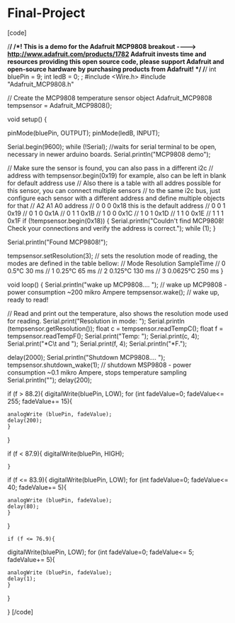 # Final-Project
[code]

/**************************************************************************/
/*!
  This is a demo for the Adafruit MCP9808 breakout
  ----> http://www.adafruit.com/products/1782
  Adafruit invests time and resources providing this open source code,
  please support Adafruit and open-source hardware by purchasing
  products from Adafruit!
*/
/**************************************************************************/
int bluePin = 9;
int ledB = 0;
;
#include <Wire.h>
#include "Adafruit_MCP9808.h"

// Create the MCP9808 temperature sensor object
Adafruit_MCP9808 tempsensor = Adafruit_MCP9808();

void setup() {


 pinMode(bluePin, OUTPUT);
  pinMode(ledB, INPUT);




Serial.begin(9600);
  while (!Serial); //waits for serial terminal to be open, necessary in newer arduino boards.
  Serial.println("MCP9808 demo");

  // Make sure the sensor is found, you can also pass in a different i2c
  // address with tempsensor.begin(0x19) for example, also can be left in blank for default address use
  // Also there is a table with all addres possible for this sensor, you can connect multiple sensors
  // to the same i2c bus, just configure each sensor with a different address and define multiple objects for that
  //  A2 A1 A0 address
  //  0  0  0   0x18  this is the default address
  //  0  0  1   0x19
  //  0  1  0   0x1A
  //  0  1  1   0x1B
  //  1  0  0   0x1C
  //  1  0  1   0x1D
  //  1  1  0   0x1E
  //  1  1  1   0x1F
  if (!tempsensor.begin(0x18)) {
    Serial.println("Couldn't find MCP9808! Check your connections and verify the address is correct.");
    while (1);
  }

  Serial.println("Found MCP9808!");

  tempsensor.setResolution(3); // sets the resolution mode of reading, the modes are defined in the table bellow:
  // Mode Resolution SampleTime
  //  0    0.5°C       30 ms
  //  1    0.25°C      65 ms
  //  2    0.125°C     130 ms
  //  3    0.0625°C    250 ms
}

void loop() {
  Serial.println("wake up MCP9808.... "); // wake up MCP9808 - power consumption ~200 mikro Ampere
  tempsensor.wake();   // wake up, ready to read!

  // Read and print out the temperature, also shows the resolution mode used for reading.
  Serial.print("Resolution in mode: ");
  Serial.println (tempsensor.getResolution());
  float c = tempsensor.readTempC();
  float f = tempsensor.readTempF();
  Serial.print("Temp: ");
  Serial.print(c, 4); Serial.print("*C\t and ");
  Serial.print(f, 4); Serial.println("*F.");

  delay(2000);
  Serial.println("Shutdown MCP9808.... ");
  tempsensor.shutdown_wake(1); // shutdown MSP9808 - power consumption ~0.1 mikro Ampere, stops temperature sampling
  Serial.println("");
  delay(200);


  if (f > 88.2){
  digitalWrite(bluePin, LOW);
for (int fadeValue=0; fadeValue<= 255; fadeValue+= 15){
    
    analogWrite (bluePin, fadeValue);
    delay(200);
    }
  }






 if (f < 87.9){
    digitalWrite(bluePin, HIGH);

  
    }
    




  if (f <= 83.9){
  digitalWrite(bluePin, LOW);
for (int fadeValue=0; fadeValue<= 40; fadeValue+= 5){
    
    analogWrite (bluePin, fadeValue);
    delay(80);
    }
  }

    if (f <= 76.9){
  digitalWrite(bluePin, LOW);
for (int fadeValue=0; fadeValue<= 5; fadeValue+= 5){
    
    analogWrite (bluePin, fadeValue);
    delay(1);
    }
  }

    
}
[/code]



